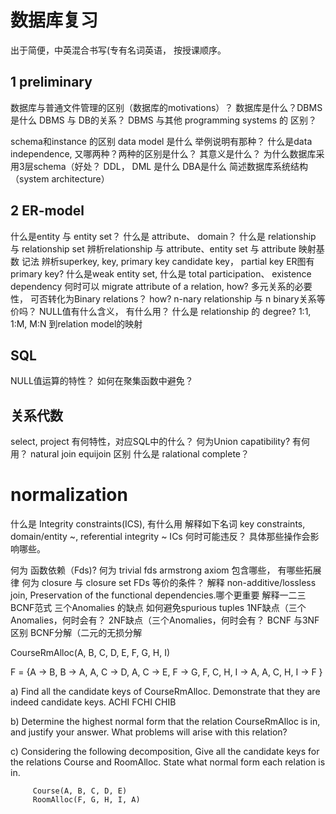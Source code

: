 # 数据库复习
出于简便，中英混合书写(专有名词英语， 按授课顺序。

## 1 preliminary
数据库与普通文件管理的区别（数据库的motivations）？
数据库是什么？DBMS 是什么 DBMS 与 DB的关系？
DBMS 与其他 programming systems 的 区别？

schema和instance 的区别
data model 是什么 举例说明有那种？
什么是data independence, 又哪两种？两种的区别是什么？ 其意义是什么？
为什么数据库采用3层schema（好处？
DDL， DML 是什么
DBA是什么
简述数据库系统结构 （system architecture）

## 2 ER-model
什么是entity 与 entity set？
什么是 attribute、 domain？
什么是 relationship 与 relationship set
辨析relationship 与 attribute、entity set 与 attribute
映射基数 记法
辨析superkey, key, primary key candidate key， partial key
ER图有primary key?
什么是weak entity set, 
什么是 total participation、 existence dependency
何时可以 migrate attribute of a relation, how?
多元关系的必要性， 可否转化为Binary relations？ how?
n-nary relationship 与 n binary关系等价吗？
NULL值有什么含义， 有什么用？
什么是 relationship 的 degree?
1:1, 1:M, M:N 到relation model的映射

## SQL
NULL值运算的特性？ 如何在聚集函数中避免？

## 关系代数   
select, project 有何特性，对应SQL中的什么？
何为Union capatibility? 有何用？
natural join equijoin 区别
什么是 ralational complete？


# normalization
什么是 Integrity constraints(ICS), 有什么用
解释如下名词 key constraints, domain/entity ~, referential integrity ~
ICs 何时可能违反？ 具体那些操作会影响哪些。

何为 函数依赖（Fds)? 何为 trivial fds
armstrong axiom 包含哪些， 有哪些拓展律
何为 closure 与 closure set
FDs 等价的条件？
解释 non-additive/lossless join, Preservation of the functional dependencies.哪个更重要
解释一二三BCNF范式
三个Anomalies 的缺点
如何避免spurious tuples
1NF缺点（三个Anomalies，何时会有？
2NF缺点（三个Anomalies，何时会有？
BCNF 与3NF 区别
BCNF分解（二元的无损分解



CourseRmAlloc(A, B, C, D, E, F, 
                G, H, I)	

  F = {A -> B,         B -> A,
	A, C -> D,     A, C -> E,
	F -> G,         F, C, H, I -> A,
	A, C, H, I -> F }

a) Find all the candidate keys of CourseRmAlloc. Demonstrate that they are indeed candidate keys.
ACHI FCHI CHIB

b) Determine the highest normal form that the relation CourseRmAlloc is in, and justify your answer. What problems will arise with this relation?

c) Considering the following decomposition, Give all the candidate keys for the relations Course and RoomAlloc. State what normal form each relation is in.

         Course(A, B, C, D, E)
         RoomAlloc(F, G, H, I, A)

